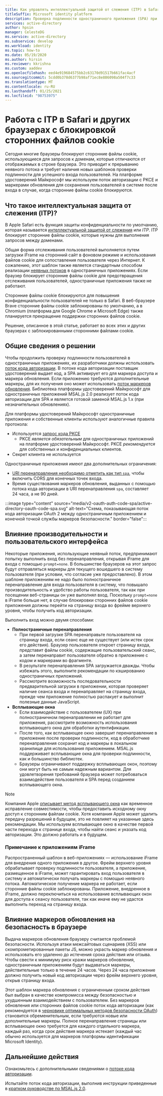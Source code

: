```yaml
---
title: Как управлять интеллектуальной защитой от слежения (ITP) в Safari | Azure
titleSuffix: Microsoft identity platform
description: Проверка подлинности одностраничного приложения (SPA) при запрете сторонних файлов cookie.
services: active-directory
author: hpsin
manager: CelesteDG
ms.service: active-directory
ms.subservice: develop
ms.workload: identity
ms.topic: how-to
ms.date: 05/19/2020
ms.author: hirsin
ms.reviewer: kkrishna
ms.custom: aaddev
ms.openlocfilehash: eed4e919684575bb2c63170d91517b661fac4acf
ms.sourcegitcommit: 5cdd0b378d6377b98af71ec8e886098a504f7c33
ms.translationtype: MT
ms.contentlocale: ru-RU
ms.lasthandoff: 01/25/2021
ms.locfileid: "98753975"
---
```

# <a name="handle-itp-in-safari-and-other-browsers-where-third-party-cookies-are-blocked"></a>Работа с ITP в Safari и других браузерах с блокировкой сторонних файлов cookie

Сегодня многие браузеры блокируют сторонние файлы cookie, использующиеся для запросов к доменам, которые отличаются от отображаемых в строке браузера. Это приводит к прерыванию неявного потока и требует наличия новых шаблонов проверки подлинности для успешного входа пользователей. На платформе удостоверений Майкрософт мы используем поток авторизации с PKCE и маркерами обновления для сохранения пользователей в системе после входа в случае, когда сторонние файлы cookie блокируются.

## <a name="what-is-intelligent-tracking-protection-itp"></a>Что такое интеллектуальная защита от слежения (ITP)?

В Apple Safari есть функция защиты конфиденциальности по умолчанию, которая называется [интеллектуальной защитой от слежения](https://webkit.org/tracking-prevention-policy/) или *ITP*. ITP блокирует сторонние файлы cookie, которые нужны для выполнения запросов между доменами.

Общая форма отслеживания пользователей выполняется путем загрузки iFrame на сторонний сайт в фоновом режиме и использования файлов cookie для сопоставления пользователя через Интернет. К сожалению, этот шаблон также является стандартным способом реализации [неявных потоков](v2-oauth2-implicit-grant-flow.md) в одностраничных приложениях. Если браузер блокирует сторонние файлы cookie для предотвращения отслеживания пользователей, одностраничные приложения также не работают.

Сторонние файлы cookie блокируются для повышения конфиденциальности пользователей не только в Safari. В веб-браузере Brave сторонние файлы cookie заблокированы по умолчанию, а в Chromium (платформа для Google Chrome и Microsoft Edge) также планируется прекращение поддержки сторонних файлов cookie.

Решение, описанное в этой статье, работает во всех этих и других браузерах с заблокированными сторонними файлами cookie.

## <a name="overview-of-the-solution"></a>Общие сведения о решении

Чтобы продолжить проверку подлинности пользователей в одностраничных приложениях, их разработчики должны использовать [поток кода авторизации](v2-oauth2-auth-code-flow.md). В потоке кода авторизации поставщик удостоверений выдает код, а SPA активирует его для маркера доступа и маркера обновления. Если приложению требуются дополнительные маркеры, для их получения оно может использовать [поток маркеров обновления](v2-oauth2-auth-code-flow.md#refresh-the-access-token). Библиотека платформы удостоверений Майкрософт для одностраничных приложений MSAL.js 2.0 реализует поток кода авторизации для SPA и является готовой заменой MSAL.js 1.x (при незначительных обновлениях).

Для платформы удостоверений Майкрософт одностраничные приложения и собственные клиенты используют аналогичные правила протокола:

* Используется [запрос кода PKCE](https://tools.ietf.org/html/rfc7636)
    * PKCE *является обязательным* для одностраничных приложений на платформе удостоверений Майкрософт. PKCE *рекомендуется* для собственных и конфиденциальных клиентов.
* Секрет клиента не используется

Одностраничные приложения имеют два дополнительных ограничения:

* [URI перенаправления необходимо отметить как тип `spa`](v2-oauth2-auth-code-flow.md#redirect-uri-setup-required-for-single-page-apps), чтобы включить CORS для конечных точек входа.
* Время существования маркеров обновления, выданных с помощью потока кода авторизации в URI перенаправления `spa`, составляет 24 часа, а не 90 дней.

:::image type="content" source="media/v2-oauth-auth-code-spa/active-directory-oauth-code-spa.svg" alt-text="Схема, показывающая поток кода авторизации OAuth 2 между одностраничным приложением и конечной точкой службы маркеров безопасности." border="false":::

## <a name="performance-and-ux-implications"></a>Влияние производительности и пользовательского интерфейса

Некоторые приложения, использующие неявный поток, предпринимают попытку выполнить вход без перенаправления, открывая iFrame для входа с помощью `prompt=none`. В большинстве браузеров на этот запрос будут отправляться маркеры для текущего вошедшего в систему пользователя (при условии, что согласие уже предоставлено). В этом шаблоне приложениям не надо было полностраничное перенаправление для входа пользователя в систему, что повышало производительность и удобство работы пользователя, так как при посещении веб-страницы он уже выполнял вход. Поскольку `prompt=none` в iFrame больше нет, в случае блокировки сторонних файлов cookie приложения должны перейти на страницу входа во фрейме верхнего уровня, чтобы получить код авторизации.

Выполнить вход можно двумя способами:

* **Полностраничные перенаправления**
    * При первой загрузке SPA перенаправьте пользователя на страницу входа, если сеанс еще не существует (или истек срок его действия). Браузер пользователя откроет страницу входа, представит файлы cookie, содержащие пользовательский сеанс, а затем перенаправит пользователя обратно в приложение с кодом и маркерами во фрагменте.
    * В результате перенаправления SPA загружается дважды. Чтобы избежать этого, выполните рекомендации по кэшированию одностраничных приложений.
    * Рассмотрите возможность последовательности предварительной загрузки в приложении, которая проверяет наличие сеанса входа и перенаправляет на страницу входа, прежде чем приложение полностью распакует и выполнит полезные данные JavaScript.
* **Всплывающие окна**
    * Если взаимодействие с пользователем (UX) при полностраничном перенаправлении не работает для приложения, рассмотрите возможность использования всплывающего окна для обработки аутентификации.
    * После того, как всплывающее окно завершит перенаправление в приложение после проверки подлинности, код в обработчике перенаправления сохранит код и маркеры в локальном хранилище для использования приложением. MSAL.js поддерживает всплывающие окна для проверки подлинности, как и большинство библиотек.
    * Браузеры ограничивают поддержку всплывающих окон, поэтому они могут быть не самым надежным вариантом. Для удовлетворения требований браузера может потребоваться взаимодействие пользователя и SPA перед созданием всплывающего окна.

>[!NOTE]
> Компания Apple [описывает метод всплывающего окна](https://webkit.org/blog/8311/intelligent-tracking-prevention-2-0/) как временное исправление совместимости, чтобы предоставить исходному окну доступ к сторонним файлам cookie. Хотя компания Apple может удалить передачу разрешений в будущем, это не повлияет на указанные здесь рекомендации. Мы используем всплывающее окно в качестве первой части перехода к странице входа, чтобы найти сеанс и указать код авторизации. Это должно работать и в будущем.

### <a name="a-note-on-iframe-apps"></a>Примечание к приложениям iFrame

Распространенный шаблон в веб-приложениях — использование iFrame для внедрения одного приложения в другое. Фрейм верхнего уровня обрабатывает проверку подлинности пользователя, а приложение, размещенное в iFrame, может гарантировать вход пользователя в систему и автоматически получать маркеры с помощью неявного потока. Автоматическое получение маркера не работает, если сторонние файлы cookie заблокированы. Приложение, внедренное в iFrame, должно переключиться на использование всплывающих окон для доступа к сеансу пользователя, так как иначе ему не удастся выполнить переход на страницу входа.

## <a name="security-implications-of-refresh-tokens-in-the-browser"></a>Влияние маркеров обновления на безопасность в браузере

Выдача маркеров обновления браузеру считается проблемой безопасности. Используя атаки межсайтовых сценариев (XSS) или скомпрометированные пакеты JS, можно украсть маркер обновления и использовать его удаленно до истечения срока действия или отзыва. Чтобы свести к минимуму риск кражи маркеров обновления, одностраничным приложениям будут выдаваться маркеры, действительные только в течение 24 часов. Через 24 часа приложение должно получить новый код авторизации через фрейм верхнего уровня, открыв страницу входа.

Этот шаблон маркера обновления с ограниченным сроком действия был выбран в качестве компромисса между безопасностью и ухудшенным взаимодействием с пользователем. Без маркеров обновления или сторонних файлов cookie поток кода авторизации (как рекомендуется в [черновике оптимальных методов безопасности OAuth](https://tools.ietf.org/html/draft-ietf-oauth-security-topics-14)) становится обременительным, если требуются новые или дополнительные маркеры. Полное перенаправление страницы или всплывающее окно требуется для каждого отдельного маркера, каждый раз, когда срок действия маркера истекает (каждый час обычно используется для маркеров платформы идентификации Microsoft Identity).

## <a name="next-steps"></a>Дальнейшие действия

Ознакомьтесь с дополнительными сведениями о [потоке кода авторизации](v2-oauth2-auth-code-flow.md).

Испытайте поток кода авторизации, выполнив инструкции приведенные в [кратком руководстве по MSAL.js 2.0](quickstart-v2-javascript-auth-code.md).
